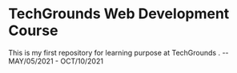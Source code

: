 # TechGrounds Web Development Course
This is my first repository for learning purpose at TechGrounds .
-- MAY/05/2021 - OCT/10/2021
